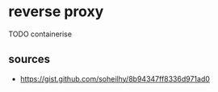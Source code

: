 # reverse proxy

TODO containerise

## sources 

- https://gist.github.com/soheilhy/8b94347ff8336d971ad0
